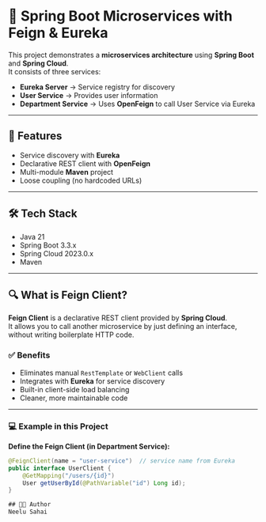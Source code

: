 # 🚀 Spring Boot Microservices with Feign & Eureka 

This project demonstrates a **microservices architecture** using **Spring Boot** and **Spring Cloud**.  
It consists of three services:

- **Eureka Server** → Service registry for discovery  
- **User Service** → Provides user information  
- **Department Service** → Uses **OpenFeign** to call User Service via Eureka  

---

## 🔑 Features
- Service discovery with **Eureka**
- Declarative REST client with **OpenFeign**
- Multi-module **Maven** project
- Loose coupling (no hardcoded URLs)

---

## 🛠 Tech Stack
- Java 21  
- Spring Boot 3.3.x  
- Spring Cloud 2023.0.x  
- Maven  

---

## 🔍 What is Feign Client?

**Feign Client** is a declarative REST client provided by **Spring Cloud**.  
It allows you to call another microservice by just defining an interface, without writing boilerplate HTTP code.

### ✅ Benefits
- Eliminates manual `RestTemplate` or `WebClient` calls  
- Integrates with **Eureka** for service discovery  
- Built-in client-side load balancing  
- Cleaner, more maintainable code  

---

### 💻 Example in this Project

**Define the Feign Client (in Department Service):**
```java
@FeignClient(name = "user-service")  // service name from Eureka
public interface UserClient {
    @GetMapping("/users/{id}")
    User getUserById(@PathVariable("id") Long id);
}

## 👨‍💻 Author
Neelu Sahai  
